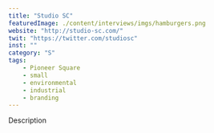 ```yaml
---
title: "Studio SC"
featuredImage: ./content/interviews/imgs/hamburgers.png
website: "http://studio-sc.com/"
twit: "https://twitter.com/studiosc"
inst: ""
category: "S"
tags:
    - Pioneer Square
    - small
    - environmental
    - industrial
    - branding
---
```


Description
